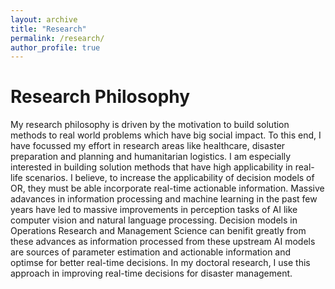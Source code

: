 ```yaml
---
layout: archive
title: "Research"
permalink: /research/
author_profile: true
---
```


# Research Philosophy

My research philosophy is driven by the motivation to build solution methods to real world problems which have big social impact. To this end, I have focussed my effort in research areas like healthcare, disaster preparation and planning and humanitarian logistics. I am especially interested in building solution methods that have high applicability in real-life scenarios. I believe, to increase the applicability of decision models of OR, they must be able incorporate real-time actionable information. Massive adavances in information processing and machine learning in the past few years have led to massive improvements in perception tasks of AI like computer vision and natural language processing. Decision models in Operations Research and Management Science can benifit greatly from these advances as information processed from these upstream AI models are sources of parameter estimation and actionable information and optimse for better real-time decisions. In my doctoral research, I use this approach in improving real-time decisions for disaster management.





